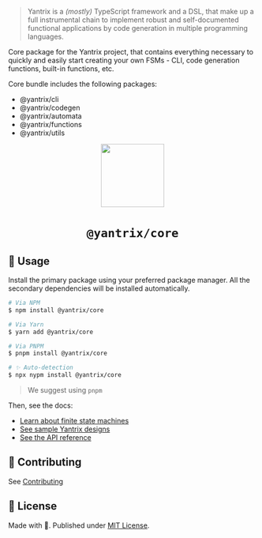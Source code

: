>Yantrix is a _(mostly)_ TypeScript framework and a DSL, that make up a full instrumental chain to implement robust and self-documented functional applications by code generation in multiple programming languages.

Core package for the Yantrix project, that contains everything necessary to quickly and easily start creating your own FSMs - CLI, code generation functions, built-in functions, etc.

Core bundle includes the following packages:

- @yantrix/cli
- @yantrix/codegen
- @yantrix/automata
- @yantrix/functions
- @yantrix/utils

<div align="center">
  <img width="128" src="https://github.com/tfcp68/yantrix/blob/main/docs/public/logo.png?raw=true" />
  <h1><code>@yantrix/core</code></h1>
</div>

## 📖 Usage

Install the primary package using your preferred package manager. All the secondary dependencies will be installed automatically.

```bash
# Via NPM
$ npm install @yantrix/core

# Via Yarn
$ yarn add @yantrix/core

# Via PNPM
$ pnpm install @yantrix/core

# ✨ Auto-detection
$ npx nypm install @yantrix/core
```

> We suggest using `pnpm`

Then, see the docs:

- [Learn about finite state machines](https://tfcp68.github.io/yantrix/concepts/200_FSM.html)
- [See sample Yantrix designs](https://tfcp68.github.io/yantrix/concepts/999_design_examples.html)
- [See the API reference](https://tfcp68.github.io/yantrix/API/automata/interfaces/IAutomata.html)

## 🌱 Contributing

See [Contributing](https://tfcp68.github.io/yantrix/contributing/)

## 📜 License

Made with 💜. Published under [MIT License](./LICENSE).
